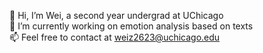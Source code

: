 👋 Hi, I’m Wei, a second year undergrad at UChicago  <br/>
📖 I’m currently working on emotion analysis based on texts <br/>
📫 Feel free to contact at weiz2623@uchicago.edu
